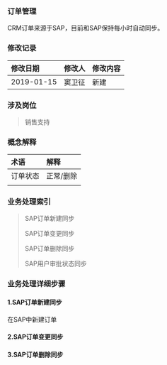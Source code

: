 ### 订单管理

CRM订单来源于SAP，目前和SAP保持每小时自动同步。

### 修改记录

| 修改日期 | 修改人 | 修改内容 |
| :--- | :--- | :--- |
| 2019-01-15 | 窦卫征 | 新建 |

### 涉及岗位

> 销售支持

### 概念解释

| 术语 | 解释 |
| :--- | :--- |
| 订单状态 | 正常/删除 |
|  |  |

### 业务处理索引

> SAP订单新建同步
>
> SAP订单变更同步
>
> SAP订单删除同步
>
> SAP用户审批状态同步

### 业务处理详细步骤

#### 1.SAP订单新建同步

在SAP中新建订单

#### 2.SAP订单变更同步

#### 3.SAP订单删除同步



